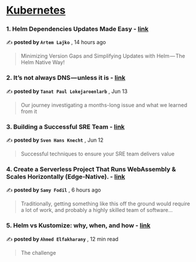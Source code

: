 
<h1><a href=https://medium.com/tag/kubernetes/recommended target="_blank" rel="noopener noreferrer">Kubernetes</a></h1>
<h3>1. Helm Dependencies Updates Made Easy - <a href=https://medium.com/@artem_lajko/helm-dependencies-updates-made-easy-87111cbe6a88?source=tag_recommended_feed---------0-84----------kubernetes----------a5be3d82_b804_4aea_aac4_ce02a74b6af9------- target="_blank" rel="noopener noreferrer">link</a></h3>

✍️ **posted by `Artem Lajko`** <date> , 14 hours ago</date>

<blockquote>Minimizing Version Gaps and Simplifying Updates with Helm — The Helm Native Way!</blockquote>

<h3>2. It’s not always DNS — unless it is - <a href=https://medium.com/adevinta-tech-blog/its-not-always-dns-unless-it-is-16858df17d3f?source=tag_recommended_feed---------1-107----------kubernetes----------a5be3d82_b804_4aea_aac4_ce02a74b6af9------- target="_blank" rel="noopener noreferrer">link</a></h3>

✍️ **posted by `Tanat Paul Lokejaroenlarb`** <date> , Jun 13</date>

<blockquote>Our journey investigating a months-long issue and what we learned from it</blockquote>

<h3>3. Building a Successful SRE Team - <a href=https://medium.com/@hans.knechtions/building-a-successful-sre-team-283232bc2694?source=tag_recommended_feed---------2-85----------kubernetes----------a5be3d82_b804_4aea_aac4_ce02a74b6af9------- target="_blank" rel="noopener noreferrer">link</a></h3>

✍️ **posted by `Sven Hans Knecht`** <date> , Jun 12</date>

<blockquote>Successful techniques to ensure your SRE team delivers value</blockquote>

<h3>4. Create a Serverless Project That Runs WebAssembly & Scales Horizontally (Edge-Native). - <a href=https://medium.com/@fodil.samy/create-a-serverless-project-that-runs-webassembly-scales-horizontally-edge-native-907973f753eb?source=tag_recommended_feed---------3-84----------kubernetes----------a5be3d82_b804_4aea_aac4_ce02a74b6af9------- target="_blank" rel="noopener noreferrer">link</a></h3>

✍️ **posted by `Samy Fodil`** <date> , 6 hours ago</date>

<blockquote>Traditionally, getting something like this off the ground would require a lot of work, and probably a highly skilled team of software…</blockquote>

<h3>5. Helm vs Kustomize: why, when, and how - <a href=https://medium.com/@elfakharany/helm-vs-kustomize-why-when-and-how-5d5ba0f80234?source=tag_recommended_feed---------4-107----------kubernetes----------a5be3d82_b804_4aea_aac4_ce02a74b6af9------- target="_blank" rel="noopener noreferrer">link</a></h3>

✍️ **posted by `Ahmed Elfakharany`** <date> , 12 min read</date>

<blockquote>The challenge</blockquote>

